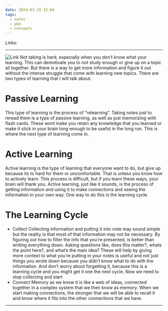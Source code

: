 ```yaml
---
date: 2024-03-29 15:04
tags:
  - notes
  - pkm
  - concepts
---
```

Links: 

---
![Link](https://youtu.be/4RkWiNO3iq8?si=VEKtQCXSo0C0JWs1)
Not taking is hard, especially when you don’t know what your learning. This can demotivate you to not study enough or give up on a topic all together. But there is a way to get more information and figure it out without the intense struggle that come with learning new topics. There are two types of learning that I will talk about.
# Passive Learning
This type of learning is the process of “relearning”. Taking notes just to reread them is a type of passive learning, as well as just memorizing with flash cards. These wont make you retain any knowledge that you learned or make it stick in your brain long enough to be useful in the long run. This is where the next type of learning come in.
# Active Learning
Active learning is the type of learning that everyone want to do, but give up because its to hard for them or uncomfortable. That is unless you know how to actively learn. This process is difficult, but if you learn these ways, your brain will thank you. Active learning, just like it sounds, is the process of getting information and using it to make connections and seeing the information in your own way. One way to do this is the learning cycle.
# The Learning Cycle
- Collect
	Collecting information and putting it into note may sound simple but the reality is that most of that information may not be necessary. By figuring out how to filter the info that you’re presented, is better than writing everything down. Asking questions like, does this matter?, whats the point here?, and what’s the main idea? These will help by giving more context to what you’re putting in your notes is useful and not just things you wrote down because you didn’t know what to do with the information.
	And don’t worry about forgetting it, because this is a learning cycle and you might get it one the next cycle. Now we need to stop collecting and start
- Connect
	Memory as we know it is like a web of ideas, connected together in a complex system that we then know as memory. When we start making connections, the stronger that we will be able to recall it and know where it fits into the other connections that we have.

---
